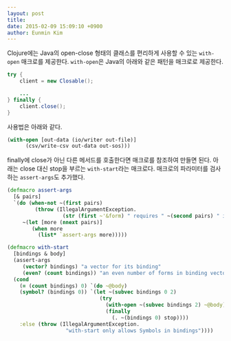 ```yaml
---
layout: post
title:
date: 2015-02-09 15:09:10 +0900
author: Eunmin Kim
---
```


Clojure에는 Java의 open-close 형태의 클래스를 편리하게 사용할 수 있는 `with-open` 매크로를 제공한다. `with-open`은 Java의 아래와 같은 패턴을 매크로로 제공한다.

```Java
try {
    client = new Closable();

    ...
} finally {
    client.close();
}
```

사용법은 아래와 같다.

```Clojure
(with-open [out-data (io/writer out-file)]
      (csv/write-csv out-data out-sos)))
```

finally에 close가 아닌 다른 메서드를 호출한다면 매크로를 참조하여 만들면 된다. 아래는 close 대신 stop을 부르는 `with-start`라는 매크로다.  매크로의 파라미터를 검사하는 `assert-args`도 추가했다.

```Clojure
(defmacro assert-args
  [& pairs]
  `(do (when-not ~(first pairs)
         (throw (IllegalArgumentException.
                  (str (first ~'&form) " requires " ~(second pairs) " in " ~'*ns* ":" (:line (meta ~'&form))))))
     ~(let [more (nnext pairs)]
        (when more
          (list* `assert-args more)))))

(defmacro with-start
  [bindings & body]
  (assert-args
     (vector? bindings) "a vector for its binding"
     (even? (count bindings)) "an even number of forms in binding vector")
  (cond
    (= (count bindings) 0) `(do ~@body)
    (symbol? (bindings 0)) `(let ~(subvec bindings 0 2)
                              (try
                                (with-open ~(subvec bindings 2) ~@body)
                                (finally
                                  (. ~(bindings 0) stop))))
    :else (throw (IllegalArgumentException.
                   "with-start only allows Symbols in bindings"))))
```
